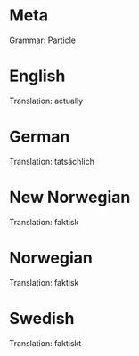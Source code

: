 Meta
====

Grammar: Particle



English
=======

Translation: actually



German
======

Translation: tatsächlich



New Norwegian
=============

Translation: faktisk



Norwegian
=========

Translation: faktisk



Swedish
=======

Translation: faktiskt
